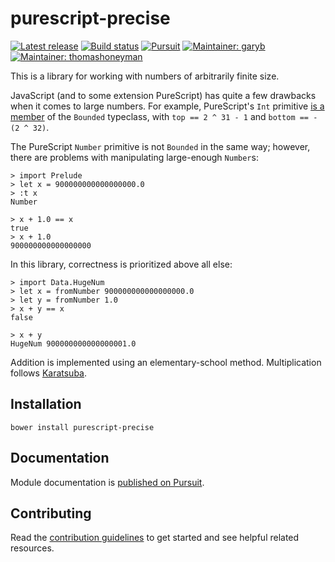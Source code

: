 # purescript-precise

[![Latest release](http://img.shields.io/github/release/purescript-contrib/purescript-precise.svg)](https://github.com/purescript-contrib/purescript-precise/releases)
[![Build status](https://travis-ci.org/purescript-contrib/purescript-precise.svg?branch=master)](https://travis-ci.org/purescript-contrib/purescript-precise)
[![Pursuit](http://pursuit.purescript.org/packages/purescript-precise/badge)](http://pursuit.purescript.org/packages/purescript-precise/)
[![Maintainer: garyb](https://img.shields.io/badge/maintainer-garyb-lightgrey.svg)](http://github.com/garyb)
[![Maintainer: thomashoneyman](https://img.shields.io/badge/maintainer-thomashoneyman-lightgrey.svg)](http://github.com/thomashoneyman)

This is a library for working with numbers of arbitrarily finite size.

JavaScript (and to some extension PureScript) has quite a few drawbacks when it comes to large numbers. For example, PureScript's `Int` primitive [is a member](https://github.com/purescript/purescript-prelude/blob/v0.1.3/src/Prelude.js#L177-L178) of the `Bounded` typeclass, with `top == 2 ^ 31 - 1` and `bottom == - (2 ^ 32)`.

The PureScript `Number` primitive is not `Bounded` in the same way; however, there are problems with manipulating large-enough `Number`s:

```
> import Prelude
> let x = 900000000000000000.0
> :t x
Number

> x + 1.0 == x
true
> x + 1.0
900000000000000000
```

In this library, correctness is prioritized above all else:

```
> import Data.HugeNum
> let x = fromNumber 900000000000000000.0
> let y = fromNumber 1.0
> x + y == x
false

> x + y
HugeNum 900000000000000001.0
```

Addition is implemented using an elementary-school method. Multiplication follows [Karatsuba](https://en.wikipedia.org/wiki/Karatsuba_algorithm).

## Installation

```
bower install purescript-precise
```

## Documentation

Module documentation is [published on Pursuit](https://pursuit.purescript.org/packages/purescript-precise/).

## Contributing

Read the [contribution guidelines](https://github.com/purescript-contrib/purescript-precise/blob/master/.github/contributing.md) to get started and see helpful related resources.
